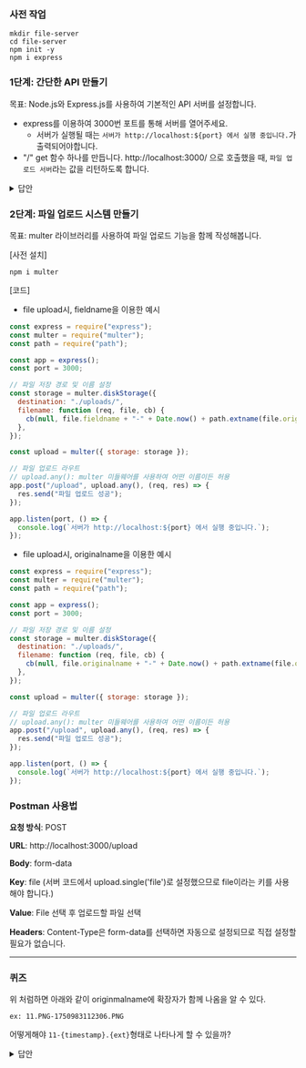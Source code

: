### 사전 작업

```shell
mkdir file-server
cd file-server
npm init -y
npm i express
```

### 1단계: 간단한 API 만들기

목표: Node.js와 Express.js를 사용하여 기본적인 API 서버를 설정합니다.

- express를 이용하여 3000번 포트를 통해 서버를 열어주세요.
  - 서버가 실행될 때는 `서버가 http://localhost:${port} 에서 실행 중입니다.`가 출력되어야합니다.
- "/" get 함수 하나를 만듭니다.
  http://localhost:3000/ 으로 호출했을 때, `파일 업로드 서버`라는 값을 리턴하도록 합니다.

<details>
<summary>답안</summary>

```js
const express = require("express");
const app = express();
const port = 3000;

app.get("/", (req, res) => {
  res.send("파일 업로드 서버");
});

app.listen(port, () => {
  console.log(`서버가 http://localhost:${port} 에서 실행 중입니다.`);
});
```

</details>

### 2단계: 파일 업로드 시스템 만들기

목표: multer 라이브러리를 사용하여 파일 업로드 기능을 함께 작성해봅니다.

[사전 설치]

```shell
npm i multer
```

[코드]

- file upload시, fieldname을 이용한 예시

```js
const express = require("express");
const multer = require("multer");
const path = require("path");

const app = express();
const port = 3000;

// 파일 저장 경로 및 이름 설정
const storage = multer.diskStorage({
  destination: "./uploads/",
  filename: function (req, file, cb) {
    cb(null, file.fieldname + "-" + Date.now() + path.extname(file.originalname));
  },
});

const upload = multer({ storage: storage });

// 파일 업로드 라우트
// upload.any(): multer 미들웨어를 사용하여 어떤 이름이든 허용
app.post("/upload", upload.any(), (req, res) => {
  res.send("파일 업로드 성공");
});

app.listen(port, () => {
  console.log(`서버가 http://localhost:${port} 에서 실행 중입니다.`);
});
```

- file upload시, originalname을 이용한 예시

```js
const express = require("express");
const multer = require("multer");
const path = require("path");

const app = express();
const port = 3000;

// 파일 저장 경로 및 이름 설정
const storage = multer.diskStorage({
  destination: "./uploads/",
  filename: function (req, file, cb) {
    cb(null, file.originalname + "-" + Date.now() + path.extname(file.originalname));
  },
});

const upload = multer({ storage: storage });

// 파일 업로드 라우트
// upload.any(): multer 미들웨어를 사용하여 어떤 이름이든 허용
app.post("/upload", upload.any(), (req, res) => {
  res.send("파일 업로드 성공");
});

app.listen(port, () => {
  console.log(`서버가 http://localhost:${port} 에서 실행 중입니다.`);
});
```

### Postman 사용법

**요청 방식**: POST

**URL**: http://localhost:3000/upload

**Body**: form-data

**Key**: file (서버 코드에서 upload.single('file')로 설정했으므로 file이라는 키를 사용해야 합니다.)

**Value**: File 선택 후 업로드할 파일 선택

**Headers**: Content-Type은 form-data를 선택하면 자동으로 설정되므로 직접 설정할 필요가 없습니다.

---

### 퀴즈

위 처럼하면 아래와 같이 originmalname에 확장자가 함께 나옴을 알 수 있다.

`ex: 11.PNG-1750983112306.PNG`

어떻게해야 `11-{timestamp}.{ext}`형태로 나타나게 할 수 있을까?

<details>
<summary>답안</summary>

```js
const express = require("express");
const multer = require("multer");
const path = require("path");

const app = express();
const port = 3000;

// 파일 저장 경로 및 이름 설정
const storage = multer.diskStorage({
  destination: "./uploads/",
  filename: function (req, file, cb) {
    // 파일명에서 확장자 제외
    // const filenameWithoutExt = file.originalname.split(".").slice(0, -1).join(".");
    // cb(null, filenameWithoutExt + "-" + Date.now() + path.extname(file.originalname));

    const fileName = file.originalname.split(".").slice(0, -1).join(".");
    const fileExt = file.originalname.split(".").slice(-1);
    cb(null, `${fileName}-${Date.now()}.${fileExt}`);
  },
});

const upload = multer({ storage: storage });

// 파일 업로드 라우트
// upload.any(): multer 미들웨어를 사용하여 어떤 이름이든 허용
app.post("/upload", upload.any(), (req, res) => {
  res.send("파일 업로드 성공");
});

// 정적 파일 제공 미들웨어
// express.static('uploads'): express.static은 정적 파일을 제공하는 Express.js의 내장 미들웨어
// uploads 폴더의 파일을 정적 파일로 제공
app.use("/uploads", express.static("uploads"));

app.listen(port, () => {
  console.log(`서버가 http://localhost:${port} 에서 실행 중입니다.`);
});
```

</details>
